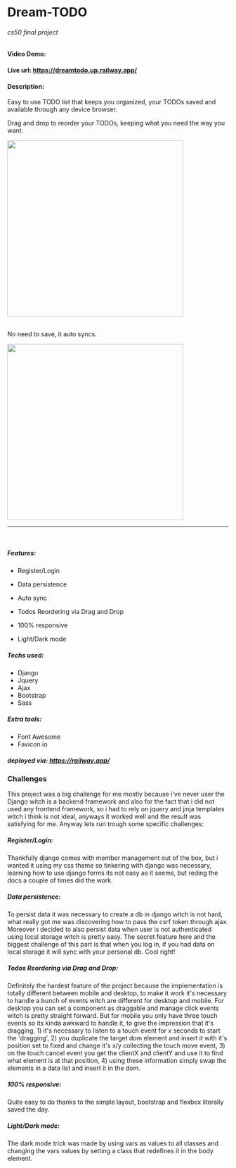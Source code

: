 # Dream-TODO

###### cs50 final project

#### Video Demo: <URL HERE>

#### Live url: https://dreamtodo.up.railway.app/

#### Description:

Easy to use TODO list that keeps you organized, your TODOs saved and available through any device browser.

Drag and drop to reorder your TODOs, keeping what you need the way you want.

<img src='static/drag_drop_gif.gif' height='400px'>

<br/>
<br/>

No need to save, it auto syncs.

<img src='static/sync_loader_gif.gif' height='400px'>

---

<br/>

##### Features:

- Register/Login

- Data persistence

- Auto sync

- Todos Reordering via Drag and Drop

- 100% responsive

- Light/Dark mode

##### Techs used:

- Django
- Jquery
- Ajax
- Bootstrap
- Sass

##### Extra tools:

- Font Awesome
- Favicon.io

##### deployed via: https://railway.app/

### Challenges

This project was a big challenge for me mostly because i've never user the Django witch is a backend framework and also for the fact that i did not used any frontend framework, so i had to rely on jquery and jinja templates witch i think is not ideal, anyways it worked well and the result was satisfying for me. Anyway lets run trough some specific challenges:

##### Register/Login:

Thankfully django comes with member management out of the box, but i wanted it using my css theme so tinkering with django was necessary, learning how to use django forms its not easy as it seems, but reding the docs a couple of times did the work.

##### Data persistence:

To persist data it was necessary to create a db in django witch is not hard, what really got me was discovering how to pass the csrf token through ajax. Moreover i decided to also persist data when user is not authenticated using local storage witch is pretty easy. The secret feature here and the biggest challenge of this part is that when you log in, if you had data on local storage it will sync with your personal db. Cool right!

##### Todos Reordering via Drag and Drop:

Definitely the hardest feature of the project because the implementation is totally different between mobile and desktop, to make it work it's necessary to handle a bunch of events witch are different for desktop and mobile. For desktop you can set a component as draggable and manage click events witch is pretty straight forward. But for mobile you only have three touch events so its kinda awkward to handle it, to give the impression that it's dragging, 1) it's necessary to listen to a touch event for x seconds to start the 'dragging', 2) you duplicate the target dom element and insert it with it's position set to fixed and change it's x/y collecting the touch move event, 3) on the touch cancel event you get the clientX and clientY and use it to find what element is at that position, 4) using these information simply swap the elements in a data list and insert it in the dom.

##### 100% responsive:

Quite easy to do thanks to the simple layout, bootstrap and flexbox literally saved the day.

##### Light/Dark mode:

The dark mode trick was made by using vars as values to all classes and changing the vars values by setting a class that redefines it in the body element.

